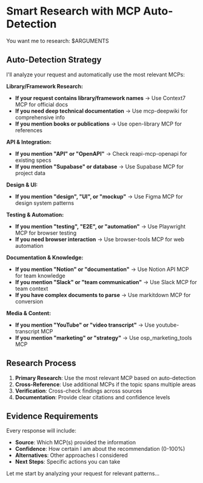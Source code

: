 # Smart Research with MCP Auto-Detection

You want me to research: $ARGUMENTS

## Auto-Detection Strategy

I'll analyze your request and automatically use the most relevant MCPs:

**Library/Framework Research:**
- **If your request contains library/framework names** → Use Context7 MCP for official docs
- **If you need deep technical documentation** → Use mcp-deepwiki for comprehensive info
- **If you mention books or publications** → Use open-library MCP for references

**API & Integration:**
- **If you mention "API" or "OpenAPI"** → Check reapi-mcp-openapi for existing specs
- **If you mention "Supabase" or database** → Use Supabase MCP for project data

**Design & UI:**
- **If you mention "design", "UI", or "mockup"** → Use Figma MCP for design system patterns

**Testing & Automation:**
- **If you mention "testing", "E2E", or "automation"** → Use Playwright MCP for browser testing
- **If you need browser interaction** → Use browser-tools MCP for web automation

**Documentation & Knowledge:**
- **If you mention "Notion" or "documentation"** → Use Notion API MCP for team knowledge
- **If you mention "Slack" or "team communication"** → Use Slack MCP for team context
- **If you have complex documents to parse** → Use markitdown MCP for conversion

**Media & Content:**
- **If you mention "YouTube" or "video transcript"** → Use youtube-transcript MCP
- **If you mention "marketing" or "strategy"** → Use osp_marketing_tools MCP

## Research Process

1. **Primary Research**: Use the most relevant MCP based on auto-detection
2. **Cross-Reference**: Use additional MCPs if the topic spans multiple areas  
3. **Verification**: Cross-check findings across sources
4. **Documentation**: Provide clear citations and confidence levels

## Evidence Requirements

Every response will include:
- **Source**: Which MCP(s) provided the information
- **Confidence**: How certain I am about the recommendation (0-100%)
- **Alternatives**: Other approaches I considered
- **Next Steps**: Specific actions you can take

Let me start by analyzing your request for relevant patterns...